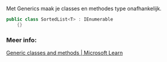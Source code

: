 Met Generics maak je classes en methodes type onafhankelijk.


```c#
public class SortedList<T> : IEnumerable
    {}
```


### Meer info:
[Generic classes and methods | Microsoft Learn](https://learn.microsoft.com/en-us/dotnet/csharp/fundamentals/types/generics)
